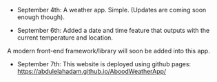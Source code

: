 - September 4th:
A weather app. Simple. (Updates are coming soon enough though).


- September 6th:
Added a date and time feature that outputs with the current temperature and location.

A modern front-end framework/library will soon be added into this app.


- September 7th:
This website is deployed using github pages: https://abdulelahadam.github.io/AboodWeatherApp/